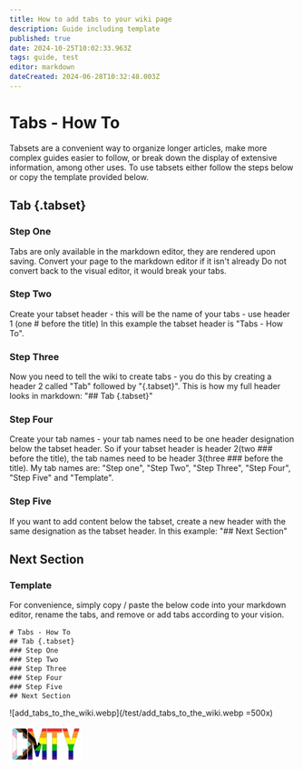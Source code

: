 ```yaml
---
title: How to add tabs to your wiki page
description: Guide including template
published: true
date: 2024-10-25T10:02:33.963Z
tags: guide, test
editor: markdown
dateCreated: 2024-06-28T10:32:48.003Z
---
```


# Tabs - How To
<!-- add some fancy text here if you want to -->
Tabsets are a convenient way to organize longer articles, make more complex guides easier to follow, or break down the display of extensive information, among other uses.
To use tabsets either follow the steps below or copy the template provided below.

## Tab {.tabset}
### Step One
Tabs are only available in the markdown editor, they are rendered upon saving.
Convert your page to the markdown editor if it isn't already
Do not convert back to the visual editor, it would break your tabs.
### Step Two
Create your tabset header - this will be the name of your tabs - use header 1 (one # before the title)
In this example the tabset header is "Tabs - How To".
### Step Three
Now you need to tell the wiki to create tabs - you do this by creating a header 2 called "Tab" followed by "{.tabset}".
This is how my full header looks in markdown:
"## Tab {.tabset}"
### Step Four
Create your tab names - your tab names need to be one header designation below the tabset header. So if your tabset header is header 2(two ### before the title), the tab names need to be header 3(three ### before the title).
My tab names are: "Step one", "Step Two", "Step Three", "Step Four", "Step Five" and "Template".
### Step Five
If you want to add content below the tabset, create a new header with the same designation as the tabset header.
In this example: "## Next Section"

## Next Section

### Template
For convenience, simply copy / paste the below code into your markdown editor, rename the tabs, and remove or add tabs according to your vision.

```
# Tabs - How To
## Tab {.tabset}
### Step One
### Step Two
### Step Three
### Step Four
### Step Five
## Next Section
```

![add_tabs_to_the_wiki.webp](/test/add_tabs_to_the_wiki.webp =500x)

<!-- add some more fancy text, I recommend questionable poetry -->
![cmty_pride_logo.webp](/test/alithea/cmty_pride_logo.webp)























